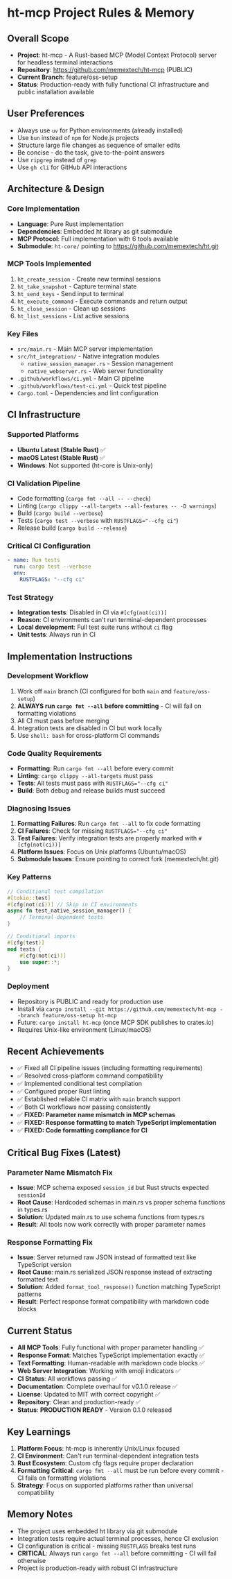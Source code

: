 # ht-mcp Project Rules & Memory

## Overall Scope
- **Project**: ht-mcp - A Rust-based MCP (Model Context Protocol) server for headless terminal interactions
- **Repository**: https://github.com/memextech/ht-mcp (PUBLIC)
- **Current Branch**: feature/oss-setup  
- **Status**: Production-ready with fully functional CI infrastructure and public installation available

## User Preferences
- Always use `uv` for Python environments (already installed)
- Use `bun` instead of `npm` for Node.js projects
- Structure large file changes as sequence of smaller edits
- Be concise - do the task, give to-the-point answers
- Use `ripgrep` instead of `grep`
- Use `gh cli` for GitHub API interactions

## Architecture & Design

### Core Implementation
- **Language**: Pure Rust implementation
- **Dependencies**: Embedded ht library as git submodule
- **MCP Protocol**: Full implementation with 6 tools available
- **Submodule**: `ht-core/` pointing to https://github.com/memextech/ht.git

### MCP Tools Implemented
1. `ht_create_session` - Create new terminal sessions
2. `ht_take_snapshot` - Capture terminal state
3. `ht_send_keys` - Send input to terminal
4. `ht_execute_command` - Execute commands and return output
5. `ht_close_session` - Clean up sessions
6. `ht_list_sessions` - List active sessions

### Key Files
- `src/main.rs` - Main MCP server implementation
- `src/ht_integration/` - Native integration modules
  - `native_session_manager.rs` - Session management
  - `native_webserver.rs` - Web server functionality
- `.github/workflows/ci.yml` - Main CI pipeline
- `.github/workflows/test-ci.yml` - Quick test pipeline
- `Cargo.toml` - Dependencies and lint configuration

## CI Infrastructure

### Supported Platforms
- **Ubuntu Latest (Stable Rust)** ✅
- **macOS Latest (Stable Rust)** ✅
- **Windows**: Not supported (ht-core is Unix-only)

### CI Validation Pipeline
- Code formatting (`cargo fmt --all -- --check`)
- Linting (`cargo clippy --all-targets --all-features -- -D warnings`)
- Build (`cargo build --verbose`)
- Tests (`cargo test --verbose` with `RUSTFLAGS="--cfg ci"`)
- Release build (`cargo build --release`)

### Critical CI Configuration
```yaml
- name: Run tests
  run: cargo test --verbose
  env:
    RUSTFLAGS: "--cfg ci"
```

### Test Strategy
- **Integration tests**: Disabled in CI via `#[cfg(not(ci))]` 
- **Reason**: CI environments can't run terminal-dependent processes
- **Local development**: Full test suite runs without `ci` flag
- **Unit tests**: Always run in CI

## Implementation Instructions

### Development Workflow
1. Work off `main` branch (CI configured for both `main` and `feature/oss-setup`)
2. **ALWAYS run `cargo fmt --all` before committing** - CI will fail on formatting violations
3. All CI must pass before merging
4. Integration tests are disabled in CI but work locally
5. Use `shell: bash` for cross-platform CI commands

### Code Quality Requirements
- **Formatting**: Run `cargo fmt --all` before every commit
- **Linting**: `cargo clippy --all-targets` must pass
- **Tests**: All tests must pass with `RUSTFLAGS="--cfg ci"`
- **Build**: Both debug and release builds must succeed

### Diagnosing Issues
1. **Formatting Failures**: Run `cargo fmt --all` to fix code formatting
2. **CI Failures**: Check for missing `RUSTFLAGS="--cfg ci"` 
3. **Test Failures**: Verify integration tests are properly marked with `#[cfg(not(ci))]`
4. **Platform Issues**: Focus on Unix platforms (Ubuntu/macOS)
5. **Submodule Issues**: Ensure pointing to correct fork (memextech/ht.git)

### Key Patterns
```rust
// Conditional test compilation
#[tokio::test]
#[cfg(not(ci))] // Skip in CI environments
async fn test_native_session_manager() {
    // Terminal-dependent tests
}

// Conditional imports
#[cfg(test)]
mod tests {
    #[cfg(not(ci))]
    use super::*;
}
```

### Deployment
- Repository is PUBLIC and ready for production use
- Install via `cargo install --git https://github.com/memextech/ht-mcp --branch feature/oss-setup ht-mcp`
- Future: `cargo install ht-mcp` (once MCP SDK publishes to crates.io)
- Requires Unix-like environment (Linux/macOS)

## Recent Achievements
- ✅ Fixed all CI pipeline issues (including formatting requirements)
- ✅ Resolved cross-platform command compatibility  
- ✅ Implemented conditional test compilation
- ✅ Configured proper Rust linting
- ✅ Established reliable CI matrix with `main` branch support
- ✅ Both CI workflows now passing consistently
- ✅ **FIXED: Parameter name mismatch in MCP schemas** 
- ✅ **FIXED: Response formatting to match TypeScript implementation**
- ✅ **FIXED: Code formatting compliance for CI**

## Critical Bug Fixes (Latest)
### Parameter Name Mismatch Fix
- **Issue**: MCP schema exposed `session_id` but Rust structs expected `sessionId`
- **Root Cause**: Hardcoded schemas in main.rs vs proper schema functions in types.rs
- **Solution**: Updated main.rs to use schema functions from types.rs
- **Result**: All tools now work correctly with proper parameter names

### Response Formatting Fix  
- **Issue**: Server returned raw JSON instead of formatted text like TypeScript version
- **Root Cause**: main.rs serialized JSON response instead of extracting formatted text
- **Solution**: Added `format_tool_response()` function matching TypeScript patterns
- **Result**: Perfect response format compatibility with markdown code blocks

## Current Status
- **All MCP Tools**: Fully functional with proper parameter handling ✅
- **Response Format**: Matches TypeScript implementation exactly ✅ 
- **Text Formatting**: Human-readable with markdown code blocks ✅
- **Web Server Integration**: Working with emoji indicators ✅
- **CI Status**: All workflows passing ✅
- **Documentation**: Complete overhaul for v0.1.0 release ✅
- **License**: Updated to MIT with correct copyright ✅
- **Repository**: Clean and production-ready ✅
- **Status**: **PRODUCTION READY** - Version 0.1.0 released

## Key Learnings
1. **Platform Focus**: ht-mcp is inherently Unix/Linux focused
2. **CI Environment**: Can't run terminal-dependent integration tests
3. **Rust Ecosystem**: Custom cfg flags require proper declaration
4. **Formatting Critical**: `cargo fmt --all` must be run before every commit - CI fails on formatting violations
5. **Strategy**: Focus on supported platforms rather than universal compatibility

## Memory Notes
- The project uses embedded ht library via git submodule
- Integration tests require actual terminal processes, hence CI exclusion
- CI configuration is critical - missing `RUSTFLAGS` breaks test runs
- **CRITICAL**: Always run `cargo fmt --all` before committing - CI will fail otherwise
- Project is production-ready with robust CI infrastructure